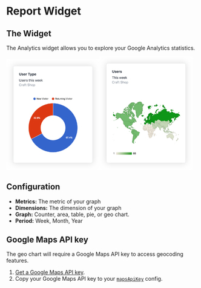# Report Widget

## The Widget

The Analytics widget allows you to explore your Google Analytics statistics.

<img src="./images/pie-chart@2x.png" title="Pie Chart" width="246" /><img src="./images/geo-chart@2x.png" title="Pie Chart" width="246" />

## Configuration

- **Metrics:** The metric of your graph
- **Dimensions:** The dimension of your graph
- **Graph:** Counter, area, table, pie, or geo chart.
- **Period:** Week, Month, Year

## Google Maps API key

The geo chart will require a Google Maps API key to access geocoding features. 

1. [Get a Google Maps API key](https://developers.google.com/maps/documentation/javascript/get-api-key).
2. Copy your Google Maps API key to your [`mapsApiKey`](configuration.md#mapsapikey) config.